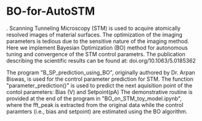 # BO-for-AutoSTM


. Scanning Tunneling Microscopy (STM) is used to acquire atomically resolved images of material surfaces. The optimization of the imaging parameters is tedious due to the sensitive nature of the imaging method. Here we implement Bayesian Optimization (BO) method for autonomous tuning and convergence of the STM control parametrs. The publication describing the scientific results can be found at: doi.org/10.1063/5.0185362

The program "B_SP_prediction_using_BO", originally authored by Dr. Arpan Biswas, is used for the control parameter prediction for STM. The function "parameter_prediction()" is used to predict the next aquisition point of the contol parameters: Bias (V) and Setpoint(pA)
The demonstrative routine is provided at the end of the program in "BO_on_STM_toy_model.ipynb", where the fft_peak is extracted from the original data while the control paramters (i.e., bias and setpoint) are estimated using the BO algorithm.
